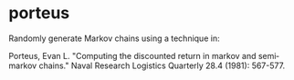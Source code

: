 # porteus
Randomly generate Markov chains using a technique in:

Porteus, Evan L. "Computing the discounted return in markov and semi‐markov chains." Naval Research Logistics Quarterly 28.4 (1981): 567-577.
